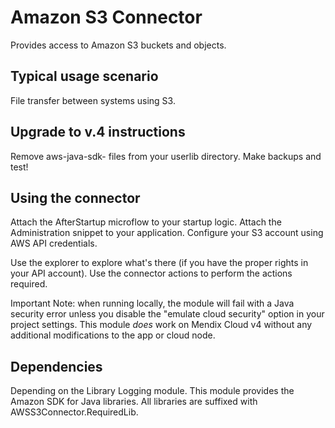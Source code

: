 # Amazon S3 Connector

Provides access to Amazon S3 buckets and objects.

## Typical usage scenario

File transfer between systems using S3.

## Upgrade to v.4 instructions

Remove aws-java-sdk- files from your userlib directory.
Make backups and test!

## Using the connector

Attach the AfterStartup microflow to your startup logic.
Attach the Administration snippet to your application.
Configure your S3 account using AWS API credentials.

Use the explorer to explore what's there (if you have the proper rights in your API account).
Use the connector actions to perform the actions required.

Important Note: when running locally, the module will fail with a Java security error unless you disable the "emulate cloud security" option in your project settings. This module _does_ work on Mendix Cloud v4 without any additional modifications to the app or cloud node.

## Dependencies

Depending on the Library Logging module.
This module provides the Amazon SDK for Java libraries.
All libraries are suffixed with AWSS3Connector.RequiredLib.
